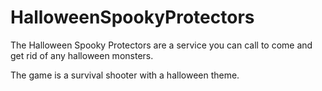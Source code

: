 # HalloweenSpookyProtectors
The Halloween Spooky Protectors are a service you can call to come and get rid of any halloween monsters.

The game is a survival shooter with a halloween theme. 
